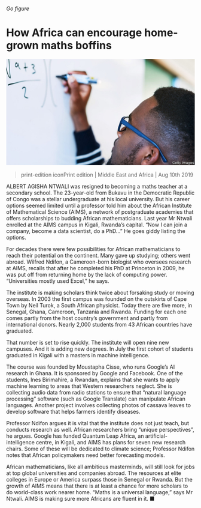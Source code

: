 ###### Go figure

# How Africa can encourage home-grown maths boffins 

![image](images/20190810_MAP005_0.jpg) 

> print-edition iconPrint edition | Middle East and Africa | Aug 10th 2019 

ALBERT AGISHA NTWALI was resigned to becoming a maths teacher at a secondary school. The 23-year-old from Bukavu in the Democratic Republic of Congo was a stellar undergraduate at his local university. But his career options seemed limited until a professor told him about the African Institute of Mathematical Science (AIMS), a network of postgraduate academies that offers scholarships to budding African mathematicians. Last year Mr Ntwali enrolled at the AIMS campus in Kigali, Rwanda’s capital. “Now I can join a company, become a data scientist, do a PhD…” He goes giddy listing the options. 

For decades there were few possibilities for African mathematicians to reach their potential on the continent. Many gave up studying; others went abroad. Wilfred Ndifon, a Cameroon-born biologist who oversees research at AIMS, recalls that after he completed his PhD at Princeton in 2009, he was put off from returning home by the lack of computing power. “Universities mostly used Excel,” he says. 

The institute is making scholars think twice about forsaking study or moving overseas. In 2003 the first campus was founded on the outskirts of Cape Town by Neil Turok, a South African physicist. Today there are five more, in Senegal, Ghana, Cameroon, Tanzania and Rwanda. Funding for each one comes partly from the host country’s government and partly from international donors. Nearly 2,000 students from 43 African countries have graduated. 

That number is set to rise quickly. The institute will open nine new campuses. And it is adding new degrees. In July the first cohort of students graduated in Kigali with a masters in machine intelligence. 

The course was founded by Moustapha Cisse, who runs Google’s AI research in Ghana. It is sponsored by Google and Facebook. One of the students, Ines Birimahire, a Rwandan, explains that she wants to apply machine learning to areas that Western researchers neglect. She is collecting audio data from radio stations to ensure that “natural language processing” software (such as Google Translate) can manipulate African languages. Another project involves collecting photos of cassava leaves to develop software that helps farmers identify diseases. 

Professor Ndifon argues it is vital that the institute does not just teach, but conducts research as well. African researchers bring “unique perspectives”, he argues. Google has funded Quantum Leap Africa, an artificial-intelligence centre, in Kigali, and AIMS has plans for seven new research chairs. Some of these will be dedicated to climate science; Professor Ndifon notes that African policymakers need better forecasting models. 

African mathematicians, like all ambitious masterminds, will still look for jobs at top global universities and companies abroad. The resources at elite colleges in Europe or America surpass those in Senegal or Rwanda. But the growth of AIMS means that there is at least a chance for more scholars to do world-class work nearer home. “Maths is a universal language,” says Mr Ntwali. AIMS is making sure more Africans are fluent in it. ■ 

